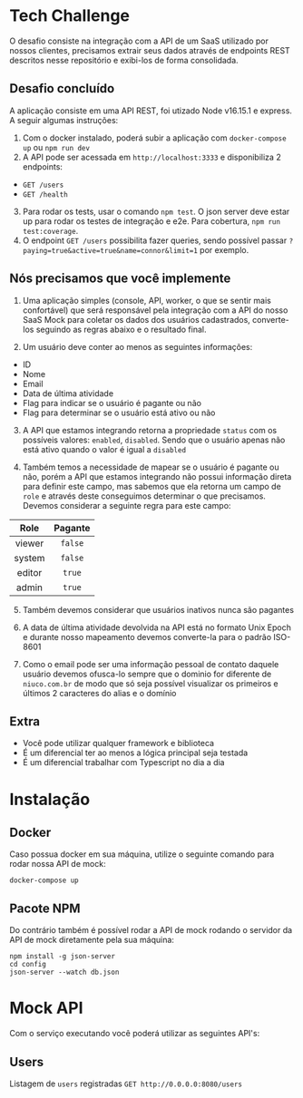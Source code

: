 # Tech Challenge

O desafio consiste na integração com a API de um SaaS utilizado por nossos clientes, precisamos extrair seus dados através de endpoints REST descritos nesse repositório e exibi-los de forma consolidada.

## Desafio concluído
A aplicação consiste em uma API REST, foi utizado Node v16.15.1 e express. A seguir algumas instruções:
1. Com o docker instalado, poderá subir a aplicação com `docker-compose up` ou `npm run dev`
2. A API pode ser acessada em `http://localhost:3333` e disponibiliza 2 endpoints:
* `GET /users`
* `GET /health`
3. Para rodar os tests, usar o comando `npm test`. O json server deve estar up para rodar os testes de integração e e2e. Para cobertura, `npm run test:coverage`.
4. O endpoint `GET /users` possibilita fazer queries, sendo possível passar `?paying=true&active=true&name=connor&limit=1` por exemplo.



## Nós precisamos que você implemente

1. Uma aplicação simples (console, API, worker, o que se sentir mais confortável) que será responsável pela integração com a API do nosso SaaS Mock para coletar os dados dos usuários cadastrados, converte-los seguindo as regras abaixo e o resultado final.

2. Um usuário deve conter ao menos as seguintes informações:

- ID
- Nome
- Email
- Data de última atividade
- Flag para indicar se o usuário é pagante ou não
- Flag para determinar se o usuário está ativo ou não

3. A API que estamos integrando retorna a propriedade `status` com os possíveis valores: `enabled`, `disabled`. Sendo que o usuário apenas não está ativo quando o valor é igual a `disabled`

4. Também temos a necessidade de mapear se o usuário é pagante ou não, porém a API que estamos integrando não possui informação direta para definir este campo, mas sabemos que ela retorna um campo de `role` e através deste conseguimos determinar o que precisamos. Devemos considerar a seguinte regra para este campo:

| Role | Pagante |
|:----:|:-------:|
|viewer| `false` |
|system| `false` |
|editor| `true`  |
|admin | `true`  |

5. Também devemos considerar que usuários inativos nunca são pagantes

6. A data de última atividade devolvida na API está no formato Unix Epoch e durante nosso mapeamento devemos converte-la para o padrão ISO-8601

7. Como o email pode ser uma informação pessoal de contato daquele usuário devemos ofusca-lo sempre que o dominio for diferente de `niuco.com.br` de modo que só seja possível visualizar os primeiros e últimos 2 caracteres do alias e o domínio

## Extra

- Você pode utilizar qualquer framework e biblioteca
- É um diferencial ter ao menos a lógica principal seja testada
- É um diferencial trabalhar com Typescript no dia a dia

# Instalação

## Docker

Caso possua docker em sua máquina, utilize o seguinte comando para rodar nossa API de mock:

```
docker-compose up
```

## Pacote NPM

Do contrário também é possível rodar a API de mock rodando o servidor da API de mock diretamente pela sua máquina:

```
npm install -g json-server
cd config
json-server --watch db.json
```

# Mock API

Com o serviço executando você poderá utilizar as seguintes API's:

## Users

Listagem de `users` registradas
`GET http://0.0.0.0:8080/users`

